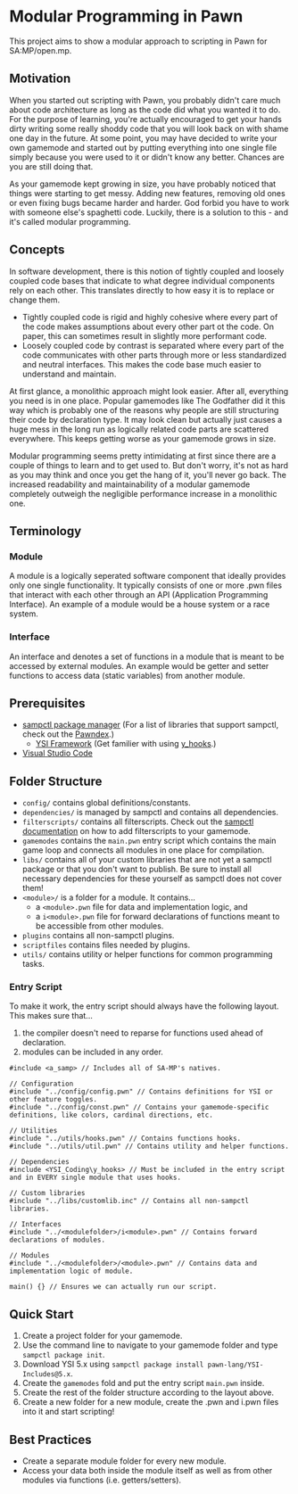 # Modular Programming in Pawn

This project aims to show a modular approach to scripting in Pawn for SA:MP/open.mp.

## Motivation

When you started out scripting with Pawn, you probably didn't care much about code architecture as long as
the code did what you wanted it to do. For the purpose of learning, you're actually encouraged to get your
hands dirty writing some really shoddy code that you will look back on with shame one day in the future.
At some point, you may have decided to write your own gamemode and started out by putting everything into
one single file simply because you were used to it or didn't know any better. Chances are you are still doing
that.

As your gamemode kept growing in size, you have probably noticed that things were starting to get messy.
Adding new features, removing old ones or even fixing bugs became harder and harder. God forbid you have to
work with someone else's spaghetti code. Luckily, there is a solution to this - and it's called modular programming.

## Concepts

In software development, there is this notion of tightly coupled and loosely coupled code bases that indicate
to what degree individual components rely on each other. This translates directly to how easy it is to replace
or change them.

- Tightly coupled code is rigid and highly cohesive where every part of the code makes assumptions about every
  other part ot the code. On paper, this can sometimes result in slightly more performant code.
- Loosely coupled code by contrast is separated where every part of the code communicates with other parts
  through more or less standardized and neutral interfaces. This makes the code base much easier to understand
  and maintain.

At first glance, a monolithic approach might look easier. After all, everything you need is in one place. Popular
gamemodes like The Godfather did it this way which is probably one of the reasons why people are still structuring
their code by declaration type. It may look clean but actually just causes a huge mess in the long run as logically
related code parts are scattered everywhere. This keeps getting worse as your gamemode grows in size.

Modular programming seems pretty intimidating at first since there are a couple of things to learn and to get
used to. But don't worry, it's not as hard as you may think and once you get the hang of it, you'll never go
back. The increased readability and maintainability of a modular gamemode completely outweigh the negligible
performance increase in a monolithic one.

## Terminology

### Module

A module is a logically seperated software component that ideally provides only one single functionality.
It typically consists of one or more .pwn files that interact with each other through an API (Application
Programming Interface). An example of a module would be a house system or a race system.

### Interface

An interface and denotes a set of functions in a module that is meant to be accessed by external modules.
An example would be getter and setter functions to access data (static variables) from another module.

## Prerequisites

- [sampctl package manager](https://github.com/Southclaws/sampctl) (For a list of libraries that support sampctl, check out the [Pawndex](https://packages.sampctl.com/).)
  - [YSI Framework](https://github.com/pawn-lang/YSI-Includes/tree/5.x) (Get familier with using [y_hooks](https://github.com/pawn-lang/YSI-Includes/blob/5.x/YSI_Coding/y_hooks.md).)
- [Visual Studio Code](https://code.visualstudio.com/)

## Folder Structure

- `config/` contains global definitions/constants.
- `dependencies/` is managed by sampctl and contains all dependencies.
- `filterscripts/` contains all filterscripts. Check out the [sampctl documentation](https://github.com/Southclaws/sampctl/wiki/Filterscripts) on how to add filterscripts to your gamemode.
- `gamemodes` contains the `main.pwn` entry script which contains the main game loop and connects all modules in one place for compilation.
- `libs/` contains all of your custom libraries that are not yet a sampctl package or that you don't want to publish. Be sure to install all necessary dependencies for these yourself as sampctl does not cover them!
- `<module>/` is a folder for a module. It contains...
  - a `<module>.pwn` file for data and implementation logic, and
  - a `i<module>.pwn` file for forward declarations of functions meant to be accessible from other modules.
- `plugins` contains all non-sampctl plugins.
- `scriptfiles` contains files needed by plugins.
- `utils/` contains utility or helper functions for common programming tasks.

### Entry Script

To make it work, the entry script should always have the following layout.
This makes sure that...

1. the compiler doesn't need to reparse for functions used ahead of declaration.
2. modules can be included in any order.

```pawn
#include <a_samp> // Includes all of SA-MP's natives.

// Configuration
#include "../config/config.pwn" // Contains definitions for YSI or other feature toggles.
#include "../config/const.pwn" // Contains your gamemode-specific definitions, like colors, cardinal directions, etc.

// Utilities
#include "../utils/hooks.pwn" // Contains functions hooks.
#include "../utils/util.pwn" // Contains utility and helper functions.

// Dependencies
#include <YSI_Coding\y_hooks> // Must be included in the entry script and in EVERY single module that uses hooks.

// Custom libraries
#include "../libs/customlib.inc" // Contains all non-sampctl libraries.

// Interfaces
#include "../<modulefolder>/i<module>.pwn" // Contains forward declarations of modules.

// Modules
#include "../<modulefolder>/<module>.pwn" // Contains data and implementation logic of module.

main() {} // Ensures we can actually run our script.
```

## Quick Start

1. Create a project folder for your gamemode.
2. Use the command line to navigate to your gamemode folder and type `sampctl package init`.
3. Download YSI 5.x using `sampctl package install pawn-lang/YSI-Includes@5.x`.
4. Create the `gamemodes` fold and put the entry script `main.pwn` inside.
5. Create the rest of the folder structure according to the layout above.
6. Create a new folder for a new module, create the <module>.pwn and i<module>.pwn files into it and start scripting!

## Best Practices

- Create a separate module folder for every new module.
- Access your data both inside the module itself as well as from other modules via functions (i.e. getters/setters).
